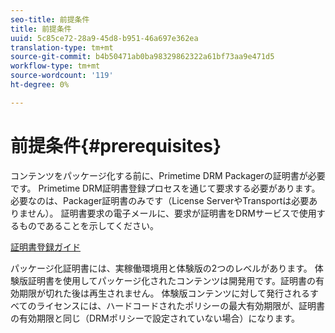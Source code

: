 ```yaml
---
seo-title: 前提条件
title: 前提条件
uuid: 5c85ce72-28a9-45d8-b951-46a697e362ea
translation-type: tm+mt
source-git-commit: b4b50471ab0ba98329862322a61bf73aa9e471d5
workflow-type: tm+mt
source-wordcount: '119'
ht-degree: 0%

---
```



# 前提条件{#prerequisites}

コンテンツをパッケージ化する前に、Primetime DRM Packagerの証明書が必要です。 Primetime DRM証明書登録プロセスを通じて要求する必要があります。 必要なのは、Packager証明書のみです（License ServerやTransportは必要ありません）。 証明書要求の電子メールに、要求が証明書をDRMサービスで使用するものであることを示してください。

[証明書登録ガイド](../../digital-rights-management/certificate-enrollment-guide/about-certs.md)

パッケージ化証明書には、実稼働環境用と体験版の2つのレベルがあります。 体験版証明書を使用してパッケージ化されたコンテンツは開発用です。証明書の有効期限が切れた後は再生されません。 体験版コンテンツに対して発行されるすべてのライセンスには、ハードコードされたポリシーの最大有効期限が、証明書の有効期限と同じ（DRMポリシーで設定されていない場合）になります。
